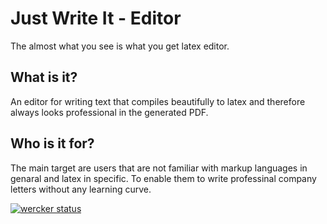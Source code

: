 # Just Write It - Editor
The almost what you see is what you get latex editor.

## What is it?
An editor for writing text that compiles beautifully to latex and therefore always looks professional in the generated PDF.

## Who is it for?
The main target are users that are not familiar with markup languages in genaral and latex in specific. To enable them to write
professinal company letters without any learning curve.


[![wercker status](https://app.wercker.com/status/c29d53893aa6f1d0d6b017c9b4d324de/m/master "wercker status")](https://app.wercker.com/project/bykey/c29d53893aa6f1d0d6b017c9b4d324de)
